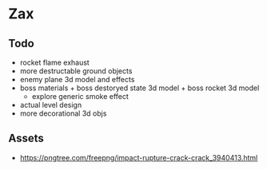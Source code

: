 # Zax

## Todo
- rocket flame exhaust
- more destructable ground objects
- enemy plane 3d model and effects 
- boss materials + boss destoryed state 3d model + boss rocket 3d model
  - explore generic smoke effect 
- actual level design  
- more decorational 3d objs

## Assets
- https://pngtree.com/freepng/impact-rupture-crack-crack_3940413.html
